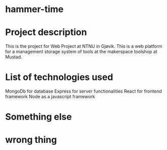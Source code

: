 # hammer-time

# Project description
This is the project for Web Project at NTNU in Gjøvik. This is a web platform for a management storage system of tools at the makerspace toolshop at Mustad. 
# List of technologies used
MongoDb for database
Express for server functionalities
React for frontend framework
Node as a javascript framework

# Something else

# wrong thing